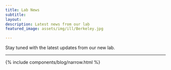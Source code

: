 ```yaml
---
title: Lab News
subtitle: 
layout:
description: Latest news from our lab 
featured_image: assets/img/ill/Berkeley.jpg

---
```



<div class="row">
        <div class="col-md-8 mx-auto text-center mb-5">
          <!-- <h3 class="display-3">Publications </h3> -->
          <p class="lead">Stay tuned with the latest updates from our new lab.
</p>
        </div>
</div>



---


 {% include components/blog/narrow.html %}  



